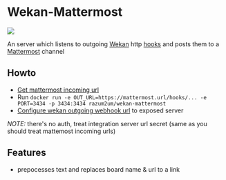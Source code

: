 # Wekan-Mattermost

![](https://github.com/razum2um/wekan-mattermost/workflows/Clojure%20CI/badge.svg)

An server which listens to outgoing [Wekan](https://wekan.github.io/) http [hooks](https://github.com/wekan/wekan/wiki/Webhook-data)
and posts them to a [Mattermost](https://mattermost.com/) channel

## Howto

- [Get mattermost incoming url](https://docs.mattermost.com/developer/webhooks-incoming.html#simple-incoming-webhook)
- Run `docker run -e OUT_URL=https://mattermost.url/hooks/... -e PORT=3434 -p 3434:3434 razum2um/wekan-mattermost`
- [Configure wekan outgoing webhook url](https://github.com/wekan/wekan/wiki/Outgoing-Webhook-to-Discord) to exposed server

*NOTE:* there's no auth, treat integration server url secret (same as you should treat mattemost incoming urls)

## Features

- prepocesses text and replaces board name & url to a link
